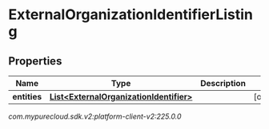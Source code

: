 # ExternalOrganizationIdentifierListing


## Properties

| Name | Type | Description | Notes |
| ------------ | ------------- | ------------- | ------------- |
| **entities** | [**List&lt;ExternalOrganizationIdentifier&gt;**](ExternalOrganizationIdentifier) |  |  [optional] |




_com.mypurecloud.sdk.v2:platform-client-v2:225.0.0_
